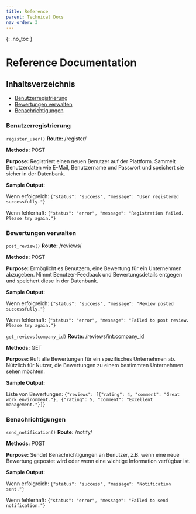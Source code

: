 ```yaml
---
title: Reference
parent: Technical Docs
nav_order: 3
---
```


{: .no_toc }
# Reference Documentation

## Inhaltsverzeichnis
- [Benutzerregistrierung](#benutzerregistrierung)
- [Bewertungen verwalten](#bewertungen-verwalten)
- [Benachrichtigungen](#benachrichtigungen)

### Benutzerregistrierung
`register_user()`
**Route:** /register/

**Methods:** POST

**Purpose:** Registriert einen neuen Benutzer auf der Plattform. Sammelt Benutzerdaten wie E-Mail, Benutzername und Passwort und speichert sie sicher in der Datenbank.

**Sample Output:**

Wenn erfolgreich: `{"status": "success", "message": "User registered successfully."}`

Wenn fehlerhaft: `{"status": "error", "message": "Registration failed. Please try again."}`

### Bewertungen verwalten
`post_review()`
**Route:** /reviews/

**Methods:** POST

**Purpose:** Ermöglicht es Benutzern, eine Bewertung für ein Unternehmen abzugeben. Nimmt Benutzer-Feedback und Bewertungsdetails entgegen und speichert diese in der Datenbank.

**Sample Output:**

Wenn erfolgreich: `{"status": "success", "message": "Review posted successfully."}`

Wenn fehlerhaft: `{"status": "error", "message": "Failed to post review. Please try again."}`

`get_reviews(company_id)`
**Route:** /reviews/<int:company_id>

**Methods:** GET

**Purpose:** Ruft alle Bewertungen für ein spezifisches Unternehmen ab. Nützlich für Nutzer, die Bewertungen zu einem bestimmten Unternehmen sehen möchten.

**Sample Output:**

Liste von Bewertungen: `{"reviews": [{"rating": 4, "comment": "Great work environment."}, {"rating": 5, "comment": "Excellent management."}]}`

### Benachrichtigungen
`send_notification()`
**Route:** /notify/

**Methods:** POST

**Purpose:** Sendet Benachrichtigungen an Benutzer, z.B. wenn eine neue Bewertung gepostet wird oder wenn eine wichtige Information verfügbar ist.

**Sample Output:**

Wenn erfolgreich: `{"status": "success", "message": "Notification sent."}`

Wenn fehlerhaft: `{"status": "error", "message": "Failed to send notification."}`
